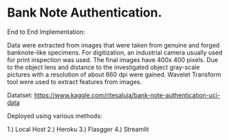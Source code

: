 # Bank Note Authentication.

End to End Implementation:

Data were extracted from images that were taken from genuine and forged banknote-like specimens. For digitization, an industrial camera usually used for print inspection was used. The final images have 400x 400 pixels. Due to the object lens and distance to the investigated object gray-scale pictures with a resolution of about 660 dpi were gained. Wavelet Transform tool were used to extract features from images.

Datatset: https://www.kaggle.com/ritesaluja/bank-note-authentication-uci-data

Deployed using various methods:

1.) Local Host
2.) Heroku
3.) Flasgger
4.) Streamlit
